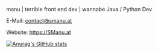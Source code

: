 manu | terrible front end dev | wannabe Java / Python Dev



E-Mail: contact@smanu.at


Website: https://SManu.at

[![Anurag's GitHub stats](https://github-readme-stats.vercel.app/api?username=ProManu24)](https://github.com/ProManu24/github-readme-stats)

